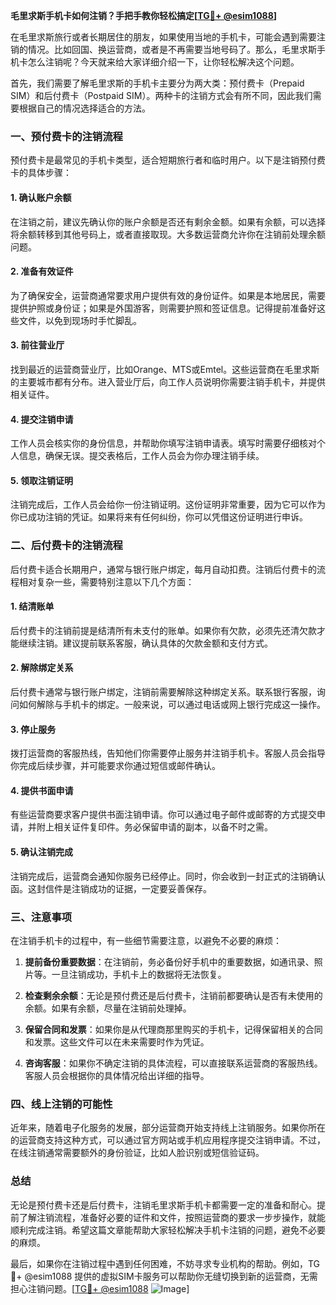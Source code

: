 **毛里求斯手机卡如何注销？手把手教你轻松搞定[[TG💪+ @esim1088](https://t.me/s/esim1088)]**

在毛里求斯旅行或者长期居住的朋友，如果使用当地的手机卡，可能会遇到需要注销的情况。比如回国、换运营商，或者是不再需要当地号码了。那么，毛里求斯手机卡怎么注销呢？今天就来给大家详细介绍一下，让你轻松解决这个问题。

首先，我们需要了解毛里求斯的手机卡主要分为两大类：预付费卡（Prepaid SIM）和后付费卡（Postpaid SIM）。两种卡的注销方式会有所不同，因此我们需要根据自己的情况选择适合的方法。

### 一、预付费卡的注销流程

预付费卡是最常见的手机卡类型，适合短期旅行者和临时用户。以下是注销预付费卡的具体步骤：

#### 1. 确认账户余额
在注销之前，建议先确认你的账户余额是否还有剩余金额。如果有余额，可以选择将余额转移到其他号码上，或者直接取现。大多数运营商允许你在注销前处理余额问题。

#### 2. 准备有效证件
为了确保安全，运营商通常要求用户提供有效的身份证件。如果是本地居民，需要提供护照或身份证；如果是外国游客，则需要护照和签证信息。记得提前准备好这些文件，以免到现场时手忙脚乱。

#### 3. 前往营业厅
找到最近的运营商营业厅，比如Orange、MTS或Emtel。这些运营商在毛里求斯的主要城市都有分布。进入营业厅后，向工作人员说明你需要注销手机卡，并提供相关证件。

#### 4. 提交注销申请
工作人员会核实你的身份信息，并帮助你填写注销申请表。填写时需要仔细核对个人信息，确保无误。提交表格后，工作人员会为你办理注销手续。

#### 5. 领取注销证明
注销完成后，工作人员会给你一份注销证明。这份证明非常重要，因为它可以作为你已成功注销的凭证。如果将来有任何纠纷，你可以凭借这份证明进行申诉。

### 二、后付费卡的注销流程

后付费卡适合长期用户，通常与银行账户绑定，每月自动扣费。注销后付费卡的流程相对复杂一些，需要特别注意以下几个方面：

#### 1. 结清账单
后付费卡的注销前提是结清所有未支付的账单。如果你有欠款，必须先还清欠款才能继续注销。建议提前联系客服，确认具体的欠款金额和支付方式。

#### 2. 解除绑定关系
后付费卡通常与银行账户绑定，注销前需要解除这种绑定关系。联系银行客服，询问如何解除与手机卡的绑定。一般来说，可以通过电话或网上银行完成这一操作。

#### 3. 停止服务
拨打运营商的客服热线，告知他们你需要停止服务并注销手机卡。客服人员会指导你完成后续步骤，并可能要求你通过短信或邮件确认。

#### 4. 提供书面申请
有些运营商要求客户提供书面注销申请。你可以通过电子邮件或邮寄的方式提交申请，并附上相关证件复印件。务必保留申请的副本，以备不时之需。

#### 5. 确认注销完成
注销完成后，运营商会通知你服务已经停止。同时，你会收到一封正式的注销确认函。这封信件是注销成功的证据，一定要妥善保存。

### 三、注意事项

在注销手机卡的过程中，有一些细节需要注意，以避免不必要的麻烦：

1. **提前备份重要数据**：在注销前，务必备份好手机中的重要数据，如通讯录、照片等。一旦注销成功，手机卡上的数据将无法恢复。
   
2. **检查剩余余额**：无论是预付费还是后付费卡，注销前都要确认是否有未使用的余额。如果有余额，尽量在注销前处理掉。

3. **保留合同和发票**：如果你是从代理商那里购买的手机卡，记得保留相关的合同和发票。这些文件可以在未来需要时作为凭证。

4. **咨询客服**：如果你不确定注销的具体流程，可以直接联系运营商的客服热线。客服人员会根据你的具体情况给出详细的指导。

### 四、线上注销的可能性

近年来，随着电子化服务的发展，部分运营商开始支持线上注销服务。如果你所在的运营商支持这种方式，可以通过官方网站或手机应用程序提交注销申请。不过，在线注销通常需要额外的身份验证，比如人脸识别或短信验证码。

### 总结

无论是预付费卡还是后付费卡，注销毛里求斯手机卡都需要一定的准备和耐心。提前了解注销流程，准备好必要的证件和文件，按照运营商的要求一步步操作，就能顺利完成注销。希望这篇文章能帮助大家轻松解决手机卡注销的问题，避免不必要的麻烦。

最后，如果你在注销过程中遇到任何困难，不妨寻求专业机构的帮助。例如，TG💪+ @esim1088 提供的虚拟SIM卡服务可以帮助你无缝切换到新的运营商，无需担心注销问题。[[TG💪+ @esim1088](https://t.me/s/esim1088) ![Image](https://i.postimg.cc/4NQfJmqS/Snipaste-2025-05-13-00-14-12.png)]